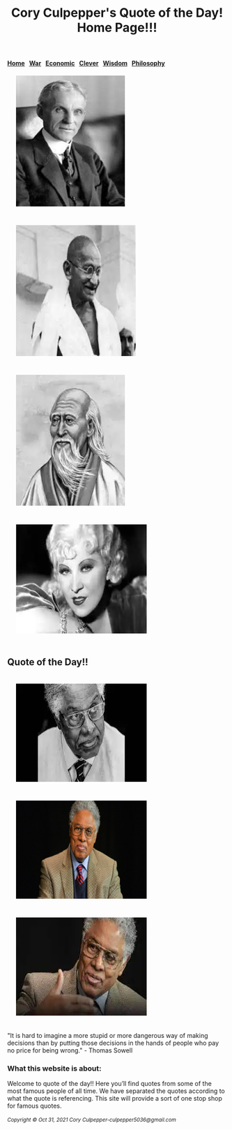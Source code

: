 <!DOCTYPE html>
<html lang="en">
<head>
<title>Cory Culpepper: Web Class Project Index</title>
<meta charset="utf-8">
<link rel="stylesheet" href="mywebsitestylesheet.css">
</head>
<body id="wrapper">
<header>
<h1>Cory Culpepper's Quote of the Day!<br>Home Page!!!</h1>
</header>
<nav>
	<b><a href="index.html">Home</a> &nbsp; <a href="Warpage2.html">War</a> &nbsp; <a href="Economicpage3.html">Economic</a> &nbsp; <a href="Cleverpage4.html">Clever</a> &nbsp; <a href="Wisdompage5.html">Wisdom</a> &nbsp; <a href="Philosophypage6.html">Philosophy</a></b>
</nav>
<main>
<div>
<img src="henryford.jfif" height="300" width="250" alt="Henry Ford" hspace="20" vspace="20">
<img src="mahatmagandhi.jfif" height="300" width="275" alt="Mahatma Gandhi" hspace="20" vspace="20">
<img src="laotzu.jfif" height="300" width="250" alt="Lao Tzu" hspace="20" vspace="20">
<img src="maewest.jfif" height="250" width="300" alt="Mae West" hspace="20" vspace="20">
</div>
<div>
<h2>Quote of the Day!!</h2>
<img src="thomassowell3.jfif" height="225" width="300" alt="Thomas Sowell" hspace="20" vspace="20">
<img src="thomassowell.jfif" height="225" width="300" alt="Thomas Sowell" hspace="20" vspace="20">
<img src="thomassowell2.jfif" height="225" width="300" alt="Thomas Sowell" hspace="20" vspace="20">
<p>"It is hard to imagine a more stupid or more dangerous way of making decisions than by putting those decisions in the hands of people who pay no price for being wrong." - Thomas Sowell</p>
</div>

<h3>What this website is about:</h3>
<p>Welcome to quote of the day!!  Here you’ll find quotes from some of the most famous people of all time.  We have separated the quotes according to what the quote is referencing.  This site will provide a sort of one stop shop for famous quotes.</p>

</main>

<footer>
<small><i>Copyright &copy; Oct 31, 2021 Cory Culpepper-culpepper5036@gmail.com</i>
</small>
</footer>
</body>
